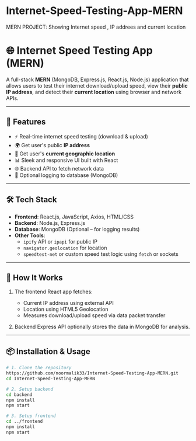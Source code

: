 # Internet-Speed-Testing-App-MERN
MERN PROJECT: Showing Internet speed , IP addrees and current location

# 🌐 Internet Speed Testing App (MERN)

A full-stack **MERN** (MongoDB, Express.js, React.js, Node.js) application that allows users to test their internet download/upload speed, view their **public IP address**, and detect their **current location** using browser and network APIs.

---

## 📌 Features

- ⚡ Real-time internet speed testing (download & upload)
- 🌍 Get user's public **IP address**
- 📍 Get user's **current geographic location**
- 📊 Sleek and responsive UI built with React
- 🌐 Backend API to fetch network data
- 🧾 Optional logging to database (MongoDB)

---

## 🛠️ Tech Stack

- **Frontend**: React.js, JavaScript, Axios, HTML/CSS  
- **Backend**: Node.js, Express.js  
- **Database**: MongoDB (Optional – for logging results)  
- **Other Tools**: 
  - `ipify` API or `ipapi` for public IP  
  - `navigator.geolocation` for location  
  - `speedtest-net` or custom speed test logic using `fetch` or sockets

---

## 🎯 How It Works

1. The frontend React app fetches:
   - Current IP address using external API
   - Location using HTML5 Geolocation
   - Measures download/upload speed via data packet transfer

2. Backend Express API optionally stores the data in MongoDB for analysis.

---

## 📦 Installation & Usage

```bash
# 1. Clone the repository
https://github.com/noormalik33/Internet-Speed-Testing-App-MERN.git
cd Internet-Speed-Testing-App-MERN

# 2. Setup backend
cd backend
npm install
npm start

# 3. Setup frontend
cd ../frontend
npm install
npm start





